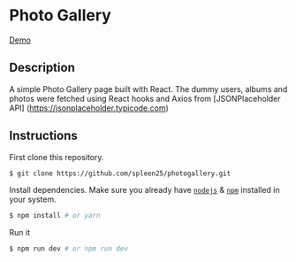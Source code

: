 # Photo Gallery

[Demo](https://spleen25.github.io/photogallery )

## Description
A simple Photo Gallery page built with React. The dummy users, albums and photos were fetched using React hooks and Axios from [JSONPlaceholder API] (https://jsonplaceholder.typicode.com) 

## Instructions

First clone this repository.
```bash
$ git clone https://github.com/spleen25/photogallery.git
```

Install dependencies. Make sure you already have [`nodejs`](https://nodejs.org/en/) & [`npm`](https://www.npmjs.com/) installed in your system.
```bash
$ npm install # or yarn
```

Run it
```bash
$ npm run dev # or npm run dev
```
